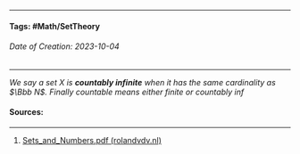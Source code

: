 __________________________________________________________________________
#### **Tags:** #Math/SetTheory 
###### *Date of Creation: 2023-10-04*
__________________________________________________________________________

*We say a set $X$ is **countably infinite** when it has the same cardinality as $\Bbb N$. Finally countable means either finite or countably inf*
#### Sources:
__________________________________________________________________________
1. [Sets_and_Numbers.pdf (rolandvdv.nl)](https://www.rolandvdv.nl/Sets_and_Numbers.pdf)